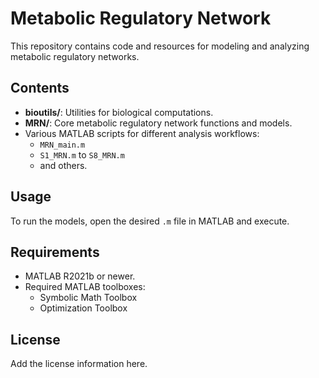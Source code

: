 # Metabolic Regulatory Network
This repository contains code and resources for modeling and analyzing metabolic regulatory networks.

## Contents
- **bioutils/**: Utilities for biological computations.
- **MRN/**: Core metabolic regulatory network functions and models.
- Various MATLAB scripts for different analysis workflows:
  - `MRN_main.m`
  - `S1_MRN.m` to `S8_MRN.m`
  - and others.

## Usage
To run the models, open the desired `.m` file in MATLAB and execute.

## Requirements
- MATLAB R2021b or newer.
- Required MATLAB toolboxes:
  - Symbolic Math Toolbox
  - Optimization Toolbox

## License
Add the license information here.
